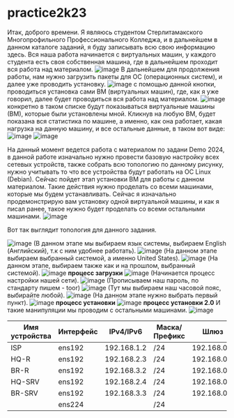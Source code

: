 # practice2k23
Итак, доброго времени. Я являюсь студентом Стерлитамакского Многопрофильного Профессионального Колледжа, и в дальнейшем в данном каталоге заданий, я буду записывать всю свою информацию здесь.
Вся наша работа начинается с виртуальных машин, у каждого студента есть своя собственная машина, где в дальнейшем проходит вся работа над материалом.
![image](https://github.com/wxxkoos/practice2k23/assets/100823878/0423e75d-467d-4597-94ae-5bd593d14cab)
В дальнейшем для продолжения работы, нам нужно загрузить пакеты для ОС (операционных систем), и далее уже проводить установку.
![image](https://github.com/wxxkoos/practice2k23/assets/100823878/5c280866-047b-40ca-8d43-5670f0f710ee) с помощью данной кнопки, проводиться установка сами ВМ (виртуальных машин), где, как я уже говорил, далее будет проводиться вся работа над материалом.
![image](https://github.com/wxxkoos/practice2k23/assets/100823878/c18a59b6-3135-4e67-ae86-211551e715af) конкретно в таком списке будут показываться виртуальные машины (ВМ), которые были установлены мной.
Кликнув на любую ВМ, будет показана вся статистика по машине, а именно, как она работает, какая нагрузка на данную машину, и все остальные данные, в таком вот виде: ![image](https://github.com/wxxkoos/practice2k23/assets/100823878/5843fbcd-2c1e-4201-8dd5-b6682101828b) ![image](https://github.com/wxxkoos/practice2k23/assets/100823878/d4673f44-2257-4c87-8dd0-07dbff3ab7d6)


На данный момент ведется работа с материалом по задани Demo 2024, в данной работе изначально нужно провести базовую настройку всех сетевых устройств, также собрать всю топологию по данному рисунку, нужно учитывать то что все устройства будут работать на ОС Linux (Debian). Сейчас пойдет этап установки ВМ для работы с данном материалом. Такие действия нужно проделать со всеми машинами, которые мы будем устанавливать. Сейчас я изначально продемонстрирую вам установку одной виртуальной машины, и как я писал ранее, такое нужно будет проделать со всеми остальными машинами.
![image](https://github.com/wxxkoos/practice2k23/assets/100823878/7dc02f59-69e7-4ad8-ab7c-aae7d92a7bfc)

Вот так выглядит топология для данного задания.

![image](https://github.com/wxxkoos/practice2k23/assets/100823878/d8a47c5a-738e-4e4a-a113-f673dfcfa4bf) (В данном этапе мы выбираем язык системы, выбираем English (Английский), т.к с ним удобнее работать).
![image](https://github.com/wxxkoos/practice2k23/assets/100823878/f1cce4c4-bd9d-4b12-9acb-526f329251d5) (На данном этапе выбираем выбранный системой, а именно United States).
![image](https://github.com/wxxkoos/practice2k23/assets/100823878/b62a6461-ca88-41f3-b2e2-53ff3cc266bd) (На данном этапе, выбираем также как и на прошлом, выбранный системой).
![image](https://github.com/wxxkoos/practice2k23/assets/100823878/56926ee2-0e25-4330-98b4-f04bca6331dd) **процесс загрузки**
![image](https://github.com/wxxkoos/practice2k23/assets/100823878/af354c63-ab92-4f42-8965-cfaa206e7e99) (Начинается процесс настройки нашей сети).
![image](https://github.com/wxxkoos/practice2k23/assets/100823878/103deb45-2e1e-471d-a3e2-80a7194ebea4) (Прописываем наш пароль, по стандарту пишем - toor)
![image](https://github.com/wxxkoos/practice2k23/assets/100823878/de6dfeb0-6e41-4e22-908d-0cff21d8b373) (Тут мы выбираем наш часовой пояс, выбирайте любой).
![image](https://github.com/wxxkoos/practice2k23/assets/100823878/2fad7762-e432-4d61-9926-d5ea4ba6d141) (На данном этапе нужно выбрать первый пункт).
![image](https://github.com/wxxkoos/practice2k23/assets/100823878/62f0b04b-eb39-4014-83ec-9073a8bcea0d) **процесс установки**
![image](https://github.com/wxxkoos/practice2k23/assets/100823878/532cf551-7dfa-4b06-ad4f-c1be22c347a1) **процесс установки 2.0**
И такие манипуляции мы проводим с остальными машинами.
![image](https://github.com/wxxkoos/practice2k23/assets/100823878/b8176f6e-10a2-4d57-9b4d-3fe75c0f1192)


| Имя устройства  | Интерфейс     |   IPv4/IPv6   |  Маска/Префикс  |     Шлюз      |
| -------------   | ------------- | ------------- | --------------- | ------------- |
| ISP             | ens192  | 192.168.1.2  | /24    | 192.168.0.1  |
| HQ-R            | ens192  | 192.168.2.3  | /24    | 192.168.0.1  |
| BR-R            | ens192  | 192.168.3.2  | /24    | 192.168.0.1  |
| HQ-SRV          | ens192  | 192.168.2.4  | /24    | 192.168.0.1  |
| BR-SRV          | ens192  | 192.168.3.3  | /24    | 192.168.0.1  |
|                 | ens224  |              | /24    |              |                |


                  







